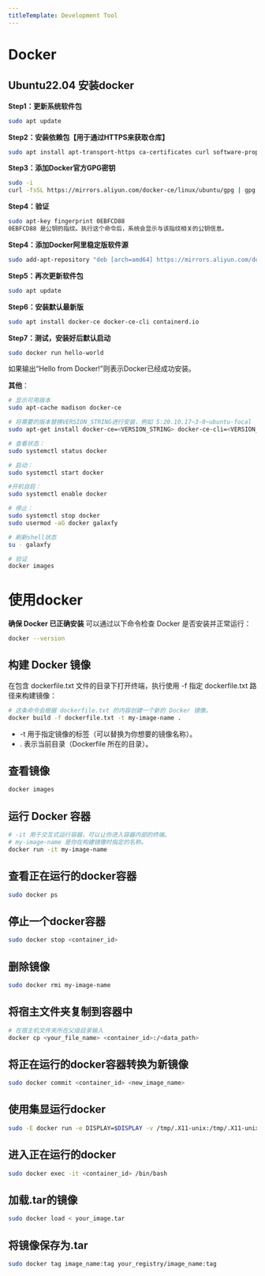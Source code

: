 ```yaml
---
titleTemplate: Development Tool
---
```

# Docker
## Ubuntu22.04 安装docker

**Step1：更新系统软件包**
```bash
sudo apt update
```
**Step2：安装依赖包【用于通过HTTPS来获取仓库】**
```bash
sudo apt install apt-transport-https ca-certificates curl software-properties-common
```
**Step3：添加Docker官方GPG密钥**
```bash
sudo -i
curl -fsSL https://mirrors.aliyun.com/docker-ce/linux/ubuntu/gpg | gpg --dearmor -o /etc/apt/trusted.gpg.d/docker-ce.gpg
```
**Step4：验证**
```bash
sudo apt-key fingerprint 0EBFCD88
0EBFCD88 是公钥的指纹。执行这个命令后，系统会显示与该指纹相关的公钥信息。
```
**Step4：添加Docker阿里稳定版软件源**
```bash
sudo add-apt-repository "deb [arch=amd64] https://mirrors.aliyun.com/docker-ce/linux/ubuntu $(lsb_release -cs) stable"
```
**Step5：再次更新软件包**
```bash
sudo apt update
```
**Step6：安装默认最新版**
```bash
sudo apt install docker-ce docker-ce-cli containerd.io
```
**Step7：测试，安装好后默认启动**
```bash
sudo docker run hello-world
```
如果输出“Hello from Docker!”则表示Docker已经成功安装。

**其他**：
```bash
# 显示可用版本
sudo apt-cache madison docker-ce 
```
```bash
# 将需要的版本替换VERSION_STRING进行安装，例如 5:20.10.17~3-0~ubuntu-focal
sudo apt-get install docker-ce=<VERSION_STRING> docker-ce-cli=<VERSION_STRING> containerd.io 
``` 
```bash
# 查看状态：
sudo systemctl status docker
```
```bash
# 启动：
sudo systemctl start docker
```
```bash
#开机自启：
sudo systemctl enable docker
```
```bash
# 停止：
sudo systemctl stop docker
sudo usermod -aG docker galaxfy
```
```bash
# 刷新shell状态
su - galaxfy
```
```bash
# 验证
docker images
```
# 使用docker
**确保 Docker 已正确安装**
可以通过以下命令检查 Docker 是否安装并正常运行：
```bash
docker --version
```

## 构建 Docker 镜像
在包含 dockerfile.txt 文件的目录下打开终端，执行使用 -f 指定 dockerfile.txt 路径来构建镜像：
```bash
# 这条命令会根据 dockerfile.txt 的内容创建一个新的 Docker 镜像。
docker build -f dockerfile.txt -t my-image-name .
```
- -t 用于指定镜像的标签（可以替换为你想要的镜像名称）。
- . 表示当前目录（Dockerfile 所在的目录）。

## 查看镜像
```bash
docker images
```
## 运行 Docker 容器
```bash
# -it 用于交互式运行容器，可以让你进入容器内部的终端。
# my-image-name 是你在构建镜像时指定的名称。
docker run -it my-image-name
```

## 查看正在运行的docker容器
```bash
sudo docker ps
```
## 停止一个docker容器
```bash
sudo docker stop <container_id>
```

## 删除镜像
```bash
sudo docker rmi my-image-name
```


## 将宿主文件夹复制到容器中
```bash
# 在宿主机文件夹所在父级目录输入
docker cp <your_file_name> <container_id>:/<data_path>
```


## 将正在运行的docker容器转换为新镜像
```bash
sudo docker commit <container_id> <new_image_name>
```

## 使用集显运行docker
```bash
sudo -E docker run -e DISPLAY=$DISPLAY -v /tmp/.X11-unix:/tmp/.X11-unix -it pb-24
```

## 进入正在运行的docker
```bash
sudo docker exec -it <container_id> /bin/bash
```

## 加载.tar的镜像
```bash
sudo docker load < your_image.tar
```

## 将镜像保存为.tar
```bash
sudo docker tag image_name:tag your_registry/image_name:tag
```